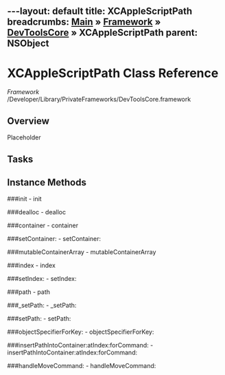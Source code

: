 ---layout: default
title: XCAppleScriptPath
breadcrumbs: <a href="/index.html">Main</a> &raquo; <a href="/Frameworks.html">Framework</a> &raquo; <a href="/Frameworks/DevToolsCore.html">DevToolsCore</a> &raquo; XCAppleScriptPath
parent: NSObject 
---
# XCAppleScriptPath Class Reference

*Framework* /Developer/Library/PrivateFrameworks/DevToolsCore.framework

## Overview

Placeholder

## Tasks

## Instance Methods

<a name="-init"></a>
###init
    - init

<a name="-dealloc"></a>
###dealloc
    - dealloc

<a name="-container"></a>
###container
    - container

<a name="-setContainer:"></a>
###setContainer:
    - setContainer:

<a name="-mutableContainerArray"></a>
###mutableContainerArray
    - mutableContainerArray

<a name="-index"></a>
###index
    - index

<a name="-setIndex:"></a>
###setIndex:
    - setIndex:

<a name="-path"></a>
###path
    - path

<a name="-_setPath:"></a>
###_setPath:
    - _setPath:

<a name="-setPath:"></a>
###setPath:
    - setPath:

<a name="-objectSpecifierForKey:"></a>
###objectSpecifierForKey:
    - objectSpecifierForKey:

<a name="-insertPathIntoContainer:atIndex:forCommand:"></a>
###insertPathIntoContainer:atIndex:forCommand:
    - insertPathIntoContainer:atIndex:forCommand:

<a name="-handleMoveCommand:"></a>
###handleMoveCommand:
    - handleMoveCommand:


